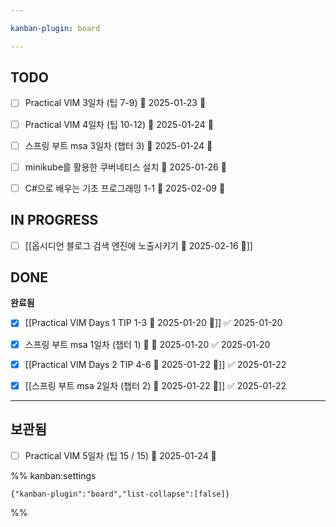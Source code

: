 ```yaml
---

kanban-plugin: board

---
```


## TODO

- [ ] Practical VIM 3일차 (팁 7-9)  📅 2025-01-23 🔽
- [ ] Practical VIM 4일차 (팁 10-12) 📅 2025-01-24 🔽
- [ ] 스프링 부트 msa 3일차 (챕터 3) 📅 2025-01-24 🔽
- [ ] minikube를 활용한 쿠버네티스 설치 📅 2025-01-26 🔺
- [ ] C#으로 배우는 기초 프로그래밍 1-1 📅 2025-02-09 🔺


## IN PROGRESS

- [ ] [[옵시디언 블로그 검색 엔진에 노출시키기 📅 2025-02-16 🔺]]


## DONE

**완료됨**
- [x] [[Practical VIM Days 1 TIP 1-3 📅 2025-01-20 🔽]] ✅ 2025-01-20
- [x] 스프링 부트 msa 1일차 (챕터 1) 🔽 📅 2025-01-20 ✅ 2025-01-20
- [x] [[Practical VIM Days 2 TIP 4-6 📅 2025-01-22 🔽]] ✅ 2025-01-22
- [x] [[스프링 부트 msa 2일차 (챕터 2) 📅 2025-01-22 🔽]] ✅ 2025-01-22


***

## 보관됨

- [ ] Practical VIM 5일차 (팁 15 / 15) 📅 2025-01-24 🔽

%% kanban:settings
```
{"kanban-plugin":"board","list-collapse":[false]}
```
%%